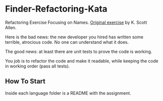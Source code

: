 # Finder-Refactoring-Kata

Refactoring Exercise Focusing on Names.
[Original exercise](https://github.com/OdeToCode/Katas/tree/master/Refactoring/Java) by K. Scott Allen.

Here is the bad news: the new developer you hired has written some terrible, atrocious code.
No one can understand what it does.

The good news: at least there are unit tests to prove the code is working.

You job is to refactor the code and make it readable, while keeping the code in working order (pass all tests).

## How To Start

Inside each language folder is a README with the assignment.

